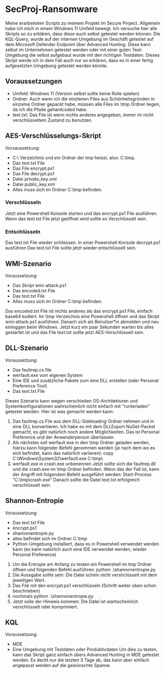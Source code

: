 # SecProj-Ransomware
Meine erarbeiteten Scripts zu meinem Projekt im Secure Project. 
Allgemein habe ich mich in einem Windows 11 Umfeld bewegt. Ich versuche hier alle Skripts so zu erklären, dass diese auch selbst getestet werden können. 
Die KQL-Query, wurde auf der internen Umgebung im Geschäft getestet auf dem Microsoft Defender Endpoint über Advanced Hunting. Diese kann selbst im Unternehmen getestet werden oder mit einer guten Test-Umgebung die selbst aufgebaut wurde mit den richtigen Testdaten. Dieses Skript werde ich in dem Fall auch nur so erklären, dass es in einer fertig aufgesetzten Umgebung getestet werden könnte.

## Voraussetzungen
- Umfeld: Windows 11 (Version selbst sollte keine Rolle spielen)
- Ordner: Auch wenn ich die einzlenen Files aus Schönheitsgründen in einzelne Ordner gepackt habe, müssen alle Files im \tmp Ordner liegen, da ich die Pfade gehardcoded habe. 
- text.txt: Das File ist wenn nichts anderes angegeben, immer im nicht verschlüsseltem Zustand zu benutzen.

## AES-Verschlüsselungs-Skript
Vorsaussetzung: 
- C:\ Verzeichnis und ein Ordner der tmp heisst, also: C:\tmp. 
- Das text.txt File
- Das File encrypt.ps1
- Das File decrypt.ps1
- Datei private_key.xml
- Datei public_key.xml
- Alles muss sich im Ordner C:\tmp befinden.

### Verschlüsseln
Jetzt eine Powershell Konsole starten und das encrypt.ps1 File ausführen.
Wenn das text.txt File jetzt geöffnet wird sollte es Verschlüsselt sein.

### Entschlüsseln
Das text.txt File wieder schliessen. In einer Powershell Konsole decrypt.ps1 ausführen
Das text.txt File sollte jetzt wieder entschlüsselt sein. 

## WMI-Szenario
Voraussetzung:
- Das Skript wmi-attack.ps1
- Das encoded.txt File
- Das text.txt File
- Alles muss sich im Ordner C:\tmp befinden.

Das encoded.txt File ist nichts anderes als das encrypt.ps1 File, einfach base64 kodiert. Im \tmp Verzeichnis eine Powershell öffnen und das Skript wmi-attack.ps1 ausführen. Danach sich als Benutzer*in abmelden und neu einloggen beim Windows. Jetzt kurz ein paar Sekunden warten bis alles gestartet ist und das File text.txt sollte jetzt AES-Verschlüsselt sein.

## DLL-Szenario
Voraussetzung: 
- Das faultrep.cs file
- werfault.exe vom eigenen System
- Eine IDE und zusätzliche Pakete zum eine DLL erstellen (oder Personal Preference Tool)
- Das text.txt File

Dieses Szenario kann wegen verschieden OS-Architekturen und Systemkonfigurationen wahrscheinlich nicht einfach mit "runterladen" getestet werden. 
Hier ist was gemacht werden kann:
1. Das faultrep.cs File aus dem DLL-Sideloading Ordner nehmen und in eine DLL konvertieren. Ich habe es mit dem DLLExport NuGet-Packet gemacht, es gibt natürlich noch andere Möglichkeiten. Das ist Personal Preference und der Anwenderperson überlassen. 
2. Als nächstes soll werfault.exe in den \tmp Ordner geladen werden, hierzu kann folgender Befehl genommen werden (je nach dem wo es sich befindet, kann das natürlich variieren): copy C:\Windows\System32\werfault.exe C:\tmp\
3. werfault.exe in crash.exe unbenennen
Jetzt sollte sich die faultrep.dll und die crash.exe im \tmp Ordner befinden. Wenn das der Fall ist, kann der Angriff mit folgendem Befehl ausgeführt werden:
Start-Process "C:\tmp\crash.exe"
Danach sollte die Datei text.txt erfolgreich verschlüsselt sein.

## Shannon-Entropie
Voraussetzung:
- Das text.txt File
- encrypt.ps1
- shannonentropie.py
- alles befindet sich im Ordner C:\tmp
- Python-Umgebung installiert, dass es in Powershell verwendet werden kann (es kann natürlich auch eine IDE verwendet werden, wieder Personal Preference)

1. Um die Entropie am Anfang zu testen ein Powershell im tmp Ordner öffnen und folgenden Befehl ausführen: python .\shannonentropie.py
2. Die Aussgabe sollte sein: Die Datei schein nicht vershclüsselt mit dem jeweiligen Wert.
3. Das File mit den encrypt.ps1 verschlüsseln (Schritt weiter oben schon beschrieben)
4. nochmals python .\shannonentropie.py
5. Jetzt solle der Hinweis kommen: Die Datei ist warhscheinlich verschlüsselt oder komprimiert.

## KQL
Voraussetzung:
- MDE
- Eine Umgebung mit Testdaten oder Produktivdaten
Um dies zu testen, kann das Skript ganz einfach übers Advanced Hunting in MDE getestet werden. Es deckt nur die letzten 3 Tage ab, das kann aber einfach angepasst werden auf die gewünschte Spanne.
